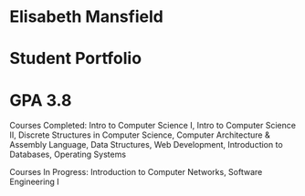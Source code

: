 # Elisabeth Mansfield
# Student Portfolio
# GPA 3.8

Courses Completed:
Intro to Computer Science I,
Intro to Computer Science II,
Discrete Structures in Computer Science,
Computer Architecture & Assembly Language,
Data Structures,
Web Development,
Introduction to Databases,
Operating Systems

Courses In Progress:
Introduction to Computer Networks, 
Software Engineering I
